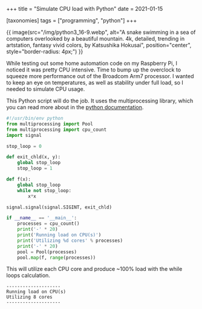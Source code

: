 +++
title = "Simulate CPU load with Python"
date = 2021-01-15

[taxonomies]
tags = ["programming", "python"]
+++

{{ image(src="/img/python3_16-9.webp", alt="A snake swimming in a sea of computers overlooked by a beautiful mountain. 4k, detailed, trending in artstation, fantasy vivid colors, by Katsushika Hokusai",
         position="center", style="border-radius: 4px;") }}

While testing out some home automation code on my Raspberry Pi, I noticed it was pretty CPU intensive. Time to bump up the overclock to squeeze more performance out of the Broadcom Arm7 processor. I wanted to keep an eye on temperatures, as well as stability under full load, so I needed to simulate CPU usage.

This Python script will do the job. It uses the multiprocessing library, which you can read more about in the [python documentation](https://docs.python.org/2/library/multiprocessing.html).

```python
#!/usr/bin/env python
from multiprocessing import Pool
from multiprocessing import cpu_count
import signal

stop_loop = 0

def exit_chld(x, y):
    global stop_loop
    stop_loop = 1

def f(x):
    global stop_loop
    while not stop_loop:
        x*x

signal.signal(signal.SIGINT, exit_chld)

if __name__ == '__main__':
    processes = cpu_count()
    print('-' * 20)
    print('Running load on CPU(s)')
    print('Utilizing %d cores' % processes)
    print('-' * 20)
    pool = Pool(processes)
    pool.map(f, range(processes))
```

This will utilize each CPU core and produce ~100% load with the while loops calculation.

```text
--------------------
Running load on CPU(s)
Utilizing 8 cores
--------------------
```

